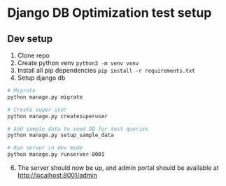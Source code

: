 # Django DB Optimization test setup

## Dev setup

1. Clone repo
2. Create python venv `python3 -m venv venv`
3. Install all pip dependencies `pip install -r requirements.txt`
4. Setup django db

```bash
# Migrate
python manage.py migrate

# Create super user
python manage.py createsuperuser

# Add sample data to seed DB for test queries
python manage.py setup_sample_data

# Run server in dev mode
python manage.py runserver 8001
```

6. The server should now be up, and admin portal should be available at [http://localhost:8001/admin]()
